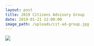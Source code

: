 ```yaml
---
layout: post
title: 2019 Citizens Advisory Group
date: 2019-01-21 12:00:00
image_path: /uploads/cit-ad-group.jpg
---
```


![](/uploads/board2019-1.jpg)